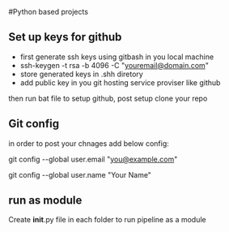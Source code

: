 #Python based projects

## Set up keys for github
- first generate ssh keys using gitbash  in you local machine 
- ssh-keygen -t rsa -b 4096 -C "youremail@domain.com"
- store generated keys in .shh diretory 
- add public key in you git hosting service proviser like github

then run bat file to setup github, post setup clone your repo

## Git config
in order to post your chnages add below config:

git config --global user.email "you@example.com"

git config --global user.name "Your Name"

## run as module
Create __init__.py file in each folder to run pipeline as a module

